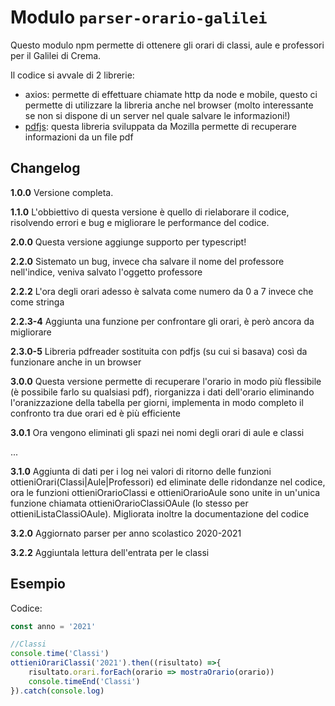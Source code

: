 # Modulo ```parser-orario-galilei```

Questo modulo npm permette di ottenere gli orari di classi, aule e professori per il Galilei di Crema.

Il codice si avvale di 2 librerie:

- axios: permette di effettuare chiamate http da node e mobile, questo ci permette di utilizzare la libreria anche nel browser (molto interessante se non si dispone di un server nel quale salvare le informazioni!)
- [pdfjs](https://mozilla.github.io/pdf.js/getting_started/): questa libreria sviluppata da Mozilla permette di recuperare informazioni da un file pdf

## Changelog

**1.0.0** Versione completa.

**1.1.0** L'obbiettivo di questa versione è quello di rielaborare il codice, risolvendo
    errori e bug e migliorare le performance del codice.

**2.0.0** Questa versione aggiunge supporto per typescript!

**2.2.0** Sistemato un bug, invece cha salvare il nome del professore nell'indice, veniva salvato l'oggetto professore

**2.2.2** L'ora degli orari adesso è salvata come  numero da 0 a 7 invece che come stringa

**2.2.3-4** Aggiunta una funzione per confrontare gli orari, è però ancora da migliorare

**2.3.0-5** Libreria pdfreader sostituita con pdfjs (su cui si basava) così da funzionare anche in un browser

**3.0.0** Questa versione permette di recuperare l'orario in modo più flessibile (è possibile farlo su qualsiasi pdf), riorganizza i dati dell'orario eliminando l'oranizzazione della tabella per giorni, implementa in modo completo il confronto tra due orari ed è più efficiente

**3.0.1** Ora vengono eliminati gli spazi nei nomi degli orari di aule e classi

...

**3.1.0** Aggiunta di dati per i log nei valori di ritorno delle funzioni ottieniOrari(Classi|Aule|Professori) ed eliminate delle ridondanze nel codice, ora le funzioni ottieniOrarioClassi e ottieniOrarioAule sono unite in un'unica funzione chiamata ottieniOrarioClassiOAule (lo stesso per ottieniListaClassiOAule). Migliorata inoltre la documentazione del codice

**3.2.0** Aggiornato parser per anno scolastico 2020-2021

**3.2.2** Aggiuntala lettura dell'entrata per le classi

## Esempio

Codice:

```Typescript
const anno = '2021'

//Classi
console.time('Classi')
ottieniOrariClassi('2021').then((risultato) =>{
    risultato.orari.forEach(orario => mostraOrario(orario))
    console.timeEnd('Classi')
}).catch(console.log)
```
